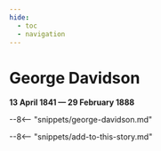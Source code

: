 ```yaml
---
hide:
  - toc
  - navigation 
---
```


# George Davidson

**13 April 1841 — 29 February 1888**

--8<-- "snippets/george-davidson.md"

--8<-- "snippets/add-to-this-story.md"
